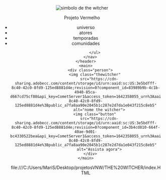 <!DOCTYPE html>
<html lang="pt-br">

<head>
    <meta charset="UTF-8">
    <meta http-equiv="X-UA-Compatible" content="IE=edge">
    <meta name="viewport" content="width=device-width, initialscale=1.0">
    <title>The Witcher</title>
    <link rel="stylesheet" href="style.css">
    <link href="https://fonts.googleapis.com/css2?family=Montserrat:wght@400;600;700&display=swap" rel="stylesheet">
</head>

<body>
    <header>
        <div class="simbol">
            <img src="https://cdn-sharing.adobecc.com/content/storage/id/urn:aaid:sc:US:3e5bdfff-8c40-42c0-8fd9-125ed8881d4e;revision=0?component_id=5497ec8b-07d9-4bb7-a3a9-7ccb1abf6868&api_key=CometServer1&access_token=1642358055_urn%3Aaaid%3Asc%3AUS%3A3e5bdfff-8c40-42c0-8fd9-125ed8881d4e%3Bpublic_a7fa8aa90e2045b1c287e2d7da1e043f215c8eb5"
                alt="simbolo de the witcher">
        </div>
        <div>
            <p class="project">Projeto Vermelho</p>
        </div>
        <nav class="navegation">
            <ul>
                <li>universo</li>
                <li>atores</li>
                <li>temporadas</li>
                <li>comunidades</li>

            </ul>
        </nav>
    </header>
    <main>
        <div class="person">
            <img class="thewitcher"
                src="https://cdn-sharing.adobecc.com/content/storage/id/urn:aaid:sc:US:3e5bdfff-8c40-42c0-8fd9-125ed8881d4e;revision=0?component_id=83989b9b-4c1b-4940-85ca-d667cd75cf88&api_key=CometServer1&access_token=1642358055_urn%3Aaaid%3Asc%3AUS%3A3e5bdfff-8c40-42c0-8fd9-125ed8881d4e%3Bpublic_a7fa8aa90e2045b1c287e2d7da1e043f215c8eb5"
                alt="nome the witcher">
            <img class="button"
                src="https://cdn-sharing.adobecc.com/content/storage/id/urn:aaid:sc:US:3e5bdfff-8c40-42c0-8fd9-125ed8881d4e;revision=0?component_id=3b4cd810-664f-40ae-9d01-bc4330522bea&api_key=CometServer1&access_token=1642358055_urn%3Aaaid%3Asc%3AUS%3A3e5bdfff-8c40-42c0-8fd9-125ed8881d4e%3Bpublic_a7fa8aa90e2045b1c287e2d7da1e043f215c8eb5"
                alt="Assista agora">
        </div>
    </main>
</body>

</html>

file:///C:/Users/MariS/Desktop/projetosVNW/THE%20WITCHER/index.HTML
